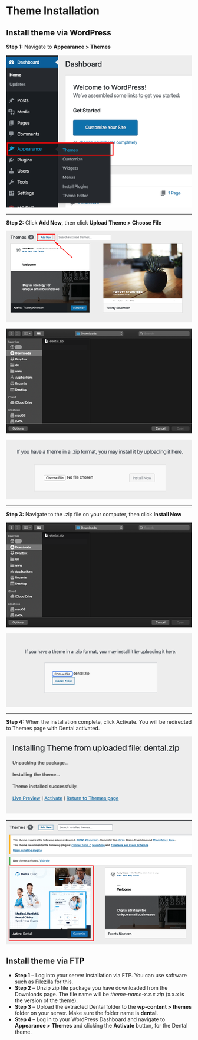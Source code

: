 # Theme Installation

## Install theme via WordPress

**Step 1:** Navigate to **Appearance > Themes**

![Themes](images/themes.png)

---
**Step 2:** Click **Add New**, then click **Upload Theme > Choose File**

![Add New Theme](images/add-new-theme.png)

![Upload Theme](images/upload-theme.png)

![Choose File](images/choose-file.png)

---
**Step 3:** Navigate to the .zip file on your computer, then click **Install Now**

![Upload Theme](images/upload-theme.png)

![Install Theme](images/install-theme.png)

---
**Step 4:** When the installation complete, click Activate. You will be redirected to Themes page with Dental activated.

![Activate Theme](images/activate-theme.png)

![New Theme Activated](images/new-theme-activated.png)

## Install theme via FTP
- **Step 1** – Log into your server installation via FTP. You can use software such as [Filezilla](https://filezilla-project.org/) for this.
- **Step 2** – Unzip zip file package you have downloaded from the Downloads page. The file name will be *theme-name-x.x.x.zip* (x.x.x is the version of the theme).
- **Step 3** – Upload the extracted Dental folder to the **wp-content > themes** folder on your server. Make sure the folder name is **dental**.
- **Step 4** – Log in to your WordPress Dashboard and navigate to **Appearance > Themes** and clicking the **Activate** button, for the Dental theme.
